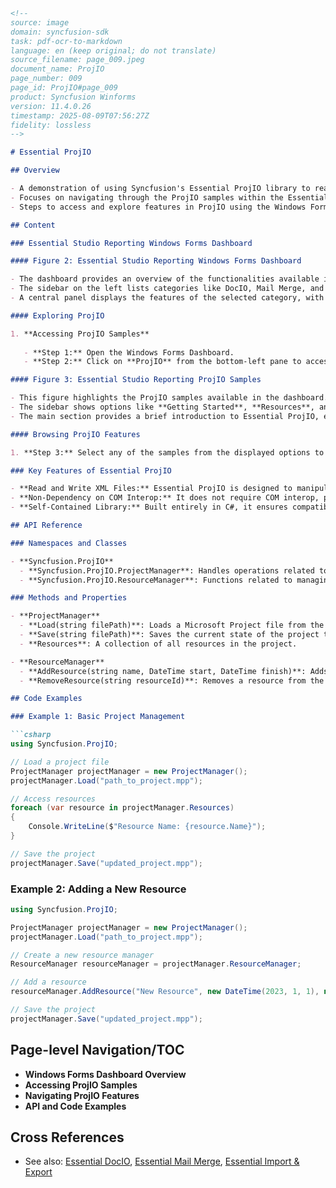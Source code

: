 ```markdown
<!--
source: image
domain: syncfusion-sdk
task: pdf-ocr-to-markdown
language: en (keep original; do not translate)
source_filename: page_009.jpeg
document_name: ProjIO
page_number: 009
page_id: ProjIO#page_009
product: Syncfusion Winforms
version: 11.4.0.26
timestamp: 2025-08-09T07:56:27Z
fidelity: lossless
-->

# Essential ProjIO

## Overview

- A demonstration of using Syncfusion's Essential ProjIO library to read and write Microsoft Project xml files.
- Focuses on navigating through the ProjIO samples within the Essential Studio Reporting Windows Forms Dashboard.
- Steps to access and explore features in ProjIO using the Windows Forms interface.

## Content

### Essential Studio Reporting Windows Forms Dashboard

#### Figure 2: Essential Studio Reporting Windows Forms Dashboard

- The dashboard provides an overview of the functionalities available in the Essential Studio for Windows Forms, including support for generating reports and interacting with various document formats.
- The sidebar on the left lists categories like DocIO, Mail Merge, and Import & Export, indicating the variety of tasks that can be performed.
- A central panel displays the features of the selected category, with sample images and links to further details.

#### Exploring ProjIO

1. **Accessing ProjIO Samples**
   
   - **Step 1:** Open the Windows Forms Dashboard.
   - **Step 2:** Click on **ProjIO** from the bottom-left pane to access the ProjIO samples. This action will display the various ProjIO functionalities.

#### Figure 3: Essential Studio Reporting ProjIO Samples

- This figure highlights the ProjIO samples available in the dashboard.
- The sidebar shows options like **Getting Started**, **Resources**, and **Tasks**, which suggest different aspects of ProjIO that users can explore.
- The main section provides a brief introduction to Essential ProjIO, emphasizing its capabilities to read and write Microsoft Project xml files without relying on COM interop.

#### Browsing ProjIO Features

1. **Step 3:** Select any of the samples from the displayed options to navigate through their specific features.

### Key Features of Essential ProjIO

- **Read and Write XML Files:** Essential ProjIO is designed to manipulate Microsoft Project xml files directly, offering full control over project management tasks.
- **Non-Dependency on COM Interop:** It does not require COM interop, providing flexibility to use ProjIO on systems without Microsoft Project installed.
- **Self-Contained Library:** Built entirely in C#, it ensures compatibility and portability across .NET environments.

## API Reference

### Namespaces and Classes

- **Syncfusion.ProjIO**
  - **Syncfusion.ProjIO.ProjectManager**: Handles operations related to managing and manipulating Microsoft Project xml files.
  - **Syncfusion.ProjIO.ResourceManager**: Functions related to managing resources within a project.

### Methods and Properties

- **ProjectManager**
  - **Load(string filePath)**: Loads a Microsoft Project file from the specified path.
  - **Save(string filePath)**: Saves the current state of the project to the specified path.
  - **Resources**: A collection of all resources in the project.

- **ResourceManager**
  - **AddResource(string name, DateTime start, DateTime finish)**: Adds a new resource to the project with specified name and time duration.
  - **RemoveResource(string resourceId)**: Removes a resource from the project based on its unique identifier.

## Code Examples

### Example 1: Basic Project Management

```csharp
using Syncfusion.ProjIO;

// Load a project file
ProjectManager projectManager = new ProjectManager();
projectManager.Load("path_to_project.mpp");

// Access resources
foreach (var resource in projectManager.Resources)
{
    Console.WriteLine($"Resource Name: {resource.Name}");
}

// Save the project
projectManager.Save("updated_project.mpp");
```

### Example 2: Adding a New Resource

```csharp
using Syncfusion.ProjIO;

ProjectManager projectManager = new ProjectManager();
projectManager.Load("path_to_project.mpp");

// Create a new resource manager
ResourceManager resourceManager = projectManager.ResourceManager;

// Add a resource
resourceManager.AddResource("New Resource", new DateTime(2023, 1, 1), new DateTime(2023, 12, 31));

// Save the project
projectManager.Save("updated_project.mpp");
```

## Page-level Navigation/TOC

- **Windows Forms Dashboard Overview**
- **Accessing ProjIO Samples**
- **Navigating ProjIO Features**
- **API and Code Examples**

## Cross References

- See also: [Essential DocIO](#essential-docio), [Essential Mail Merge](#essential-mail-merge), [Essential Import & Export](#essential-import-export)

<!-- tags: [syncfusion, projio, windowsforms, msproject, xml, net-framework] keywords: [ProjIO, Essential Studio, Windows Forms, Microsoft Project, XML, COM Interop, DocIO, Mail Merge] -->
```